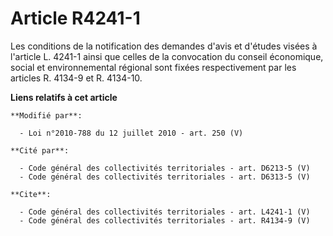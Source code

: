 # Article R4241-1

Les conditions de la notification des demandes d'avis et d'études visées à l'article L. 4241-1 ainsi que celles de la
convocation du conseil économique, social et environnemental régional sont fixées respectivement par les articles R. 4134-9
et R. 4134-10.

**Liens relatifs à cet article**

	**Modifié par**:

	  - Loi n°2010-788 du 12 juillet 2010 - art. 250 (V)

	**Cité par**:

	  - Code général des collectivités territoriales - art. D6213-5 (V)
	  - Code général des collectivités territoriales - art. D6313-5 (V)

	**Cite**:

	  - Code général des collectivités territoriales - art. L4241-1 (V)
	  - Code général des collectivités territoriales - art. R4134-9 (V)
